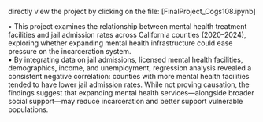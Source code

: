 directly view the project by clicking on the file: [FinalProject_Cogs108.ipynb]

• This project examines the relationship between mental health treatment facilities and jail admission rates across California counties (2020–2024), exploring whether expanding mental health infrastructure could ease pressure on the incarceration system.  
• By integrating data on jail admissions, licensed mental health facilities, demographics, income, and unemployment, regression analysis revealed a consistent negative correlation: counties with more mental health facilities tended to have lower jail admission rates. While not proving causation, the findings suggest that expanding mental health services—alongside broader social support—may reduce incarceration and better support vulnerable populations.
